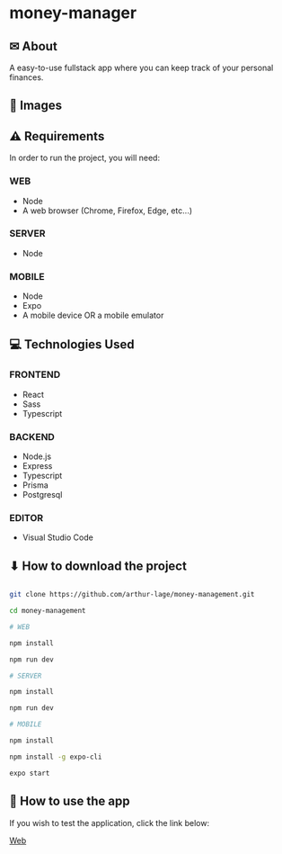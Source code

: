# money-manager

## ✉ About

A easy-to-use fullstack app where you can keep track of your personal finances.

## 🌆 Images



## ⚠ Requirements

In order to run the project, you will need:

### WEB

- Node
- A web browser (Chrome, Firefox, Edge, etc...)

### SERVER

- Node

### MOBILE

- Node
- Expo
- A mobile device OR a mobile emulator

## 💻 Technologies Used

### FRONTEND

- React
- Sass
- Typescript

### BACKEND

- Node.js
- Express
- Typescript
- Prisma
- Postgresql

### EDITOR

- Visual Studio Code

## ⬇ How to download the project

```bash

git clone https://github.com/arthur-lage/money-management.git

cd money-management

# WEB

npm install

npm run dev

# SERVER

npm install

npm run dev

# MOBILE

npm install

npm install -g expo-cli

expo start

```

## 🔗 How to use the app

If you wish to test the application, click the link below:

[Web](https://money-management-al.vercel.com)